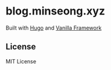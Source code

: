 # blog.minseong.xyz  

Built with [Hugo](https://gohugo.io) and [Vanilla Framework](https://vanillaframework.io)

## License  
MIT License  
